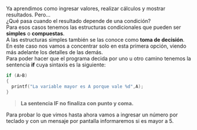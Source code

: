 Ya aprendimos como ingresar valores, realizar cálculos y mostrar resultados.
Pero...<br>¿Qué pasa cuando el resultado depende de una condición?<br> Para esos casos tenemos las estructuras condicionales que pueden ser **simples** o **compuestas**.<br> A las estructuras simples también se las conoce como **toma de decisión**.<br>
En este caso nos vamos a concentrar solo en esta primera opción, viendo más adelante los detalles de las demás.<br>
Para poder hacer que el programa decida por uno u otro camino tenemos la sentencia **if** cuya sintaxis es la siguiente:<br>

```C
if (A>B)
{
  printf("La variable mayor es A porque vale %d",A);
}
```
> **La sentencia IF no finaliza con punto y coma.**

Para probar lo que vimos hasta ahora vamos a ingresar un número por teclado y con un mensaje por pantalla informaremos si es mayor a 5.






